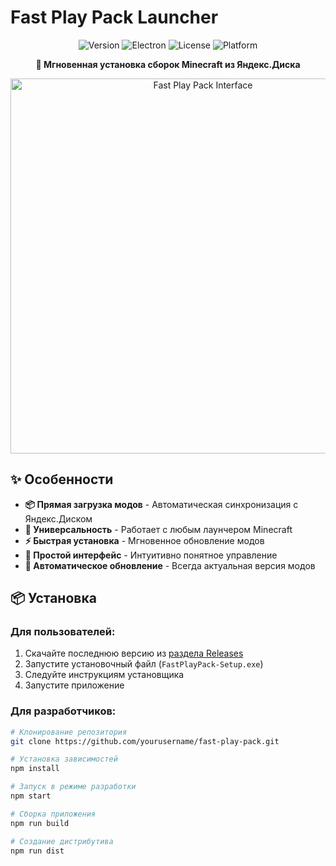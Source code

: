# Fast Play Pack Launcher

<p align="center">
  <img src="https://img.shields.io/badge/Version-1.0.0-blue.svg" alt="Version">
  <img src="https://img.shields.io/badge/Electron-27.0.0-47848F.svg" alt="Electron">
  <img src="https://img.shields.io/badge/License-MIT-green.svg" alt="License">
  <img src="https://img.shields.io/badge/Platform-Win|Mac|Linux-lightgrey.svg" alt="Platform">
</p>

<p align="center">
  <b>🚀 Мгновенная установка сборок Minecraft из Яндекс.Диска</b>
</p>

<p align="center">
  <img src="https://i.imgur.com/5X5w2fE.png" alt="Fast Play Pack Interface" width="600">
</p>

## ✨ Особенности

- **📦 Прямая загрузка модов** - Автоматическая синхронизация с Яндекс.Диском
- **🎯 Универсальность** - Работает с любым лаунчером Minecraft
- **⚡ Быстрая установка** - Мгновенное обновление модов
- **🎨 Простой интерфейс** - Интуитивно понятное управление
- **🔧 Автоматическое обновление** - Всегда актуальная версия модов

## 📦 Установка

### Для пользователей:
1. Скачайте последнюю версию из [раздела Releases](https://github.com/yourusername/fast-play-pack/releases)
2. Запустите установочный файл (`FastPlayPack-Setup.exe`)
3. Следуйте инструкциям установщика
4. Запустите приложение

### Для разработчиков:
```bash
# Клонирование репозитория
git clone https://github.com/yourusername/fast-play-pack.git

# Установка зависимостей
npm install

# Запуск в режиме разработки
npm start

# Сборка приложения
npm run build

# Создание дистрибутива
npm run dist
